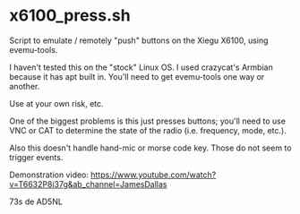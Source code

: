 # x6100_press.sh
Script to emulate / remotely "push" buttons on the Xiegu X6100, using evemu-tools.

I haven't tested this on the "stock" Linux OS. I used crazycat's Armbian because it has apt built in. You'll need to get evemu-tools one way or another.

Use at your own risk, etc.

One of the biggest problems is this just presses buttons; you'll need to use VNC or CAT to determine the state of the radio (i.e. frequency, mode, etc.).

Also this doesn't handle hand-mic or morse code key. Those do not seem to trigger events.

Demonstration video: https://www.youtube.com/watch?v=T6632P8i37g&ab_channel=JamesDallas

73s de AD5NL
